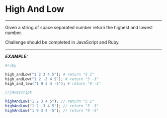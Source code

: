 # High And Low

------

Given a string of space separated number return the highest and lowest number.

Challenge should be completed in JavaScript and Ruby.

------

***EXAMPLE:***

``` ruby
#ruby

high_andLow("1 2 3 4 5"); # return "5 1"
high_andLow("1 2 -3 4 5"); # return "5 -3"
high_and_low("1 9 3 4 -5"); # return "9 -5"
```

``` javascript
//javascript

highAndLow("1 2 3 4 5"); // return "5 1"
highAndLow("1 2 -3 4 5"); // return "5 -3"
highAndLow("1 9 3 4 -5"); // return "9 -5"
```

